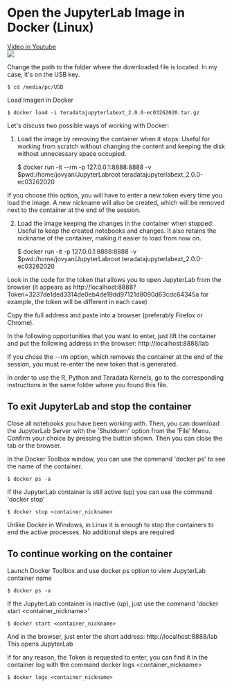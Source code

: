 # Open the JupyterLab Image in Docker (Linux)

[Video in Youtube](https://www.youtube.com/watch?v=6X2JaXfxKoU)  
[![](http://img.youtube.com/vi/6X2JaXfxKoU/0.jpg)](http://www.youtube.com/watch?v=6X2JaXfxKoU "Open JupyterLab in Ubuntu")

Change the path to the folder where the downloaded file is located. In my case, it's on the USB key.

    $ cd /media/pc/USB

Load Imagen in Docker

    $ docker load -i teradatajupyterlabext_2.0.0-ec03262020.tar.gz

Let's discuss two possible ways of working with Docker:

1. Load the image by removing the container when it stops: Useful for working from scratch without changing the content and keeping the disk without unnecessary space occupied.

    $ docker run -it --rm -p 127.0.0.1:8888:8888 -v $pwd:/home/jovyan/JupyterLabroot teradatajupyterlabext_2.0.0-ec03262020

If you choose this option, you will have to enter a new token every time you load the image. A new nickname will also be created, which will be removed next to the container at the end of the session.

2. Load the image keeping the changes in the container when stopped: Useful to keep the created notebooks and changes. It also retains the nickname of the container, making it easier to load from now on.

    $ docker run -it -p 127.0.0.1:8888:8888 -v $pwd:/home/jovyan/JupyterLabroot teradatajupyterlabext_2.0.0-ec03262020

Look in the code for the token that allows you to open JupyterLab from the browser (it appears as http://localhost:8888?Token=3237de1ded3314de0eb4de19dd97121d8090d63cdc64345a for example, the token will be different in each case)

Copy the full address and paste into a browser (preferably Firefox or Chrome).

In the following opportunities that you want to enter, just lift the container and put the following address in the browser: http://localhost:8888/lab

If you chose the --rm option, which removes the container at the end of the session, you must re-enter the new token that is generated.

In order to use the R, Python and Teradata Kernels, go to the corresponding instructions in the same folder where you found this file.


## To exit JupyterLab and stop the container

Close all notebooks you have been working with. Then, you can download the JupyterLab Server with the 'Shutdown' option from the 'File' Menu. Confirm your choice by pressing the button shown. Then you can close the tab or the browser.

In the Docker Toolbox window, you can use the command 'docker ps' to see the name of the container.

    $ docker ps -a

If the JupyterLab container is still active (up) you can use the command 'docker stop'

    $ docker stop <container_nickname>

Unlike Docker in Windows, in Linux it is enough to stop the containers to end the active processes. No additional steps are required.


## To continue working on the container

Launch Docker Toolbox and use docker ps option to view JupyterLab container name

    $ docker ps -a

If the JupyterLab container is inactive (up), just use the command 'docker start <container_nickname>'

    $ docker start <container_nickname>

And in the browser, just enter the short address: http://localhost:8888/lab This opens JupyterLab

If for any reason, the Token is requested to enter, you can find it in the container log with the command docker logs <container_nickname>

    $ docker logs <container_nickname>
    
